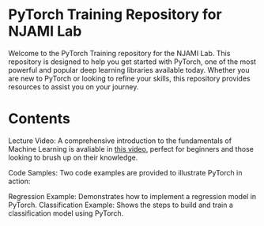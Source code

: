 # PyTorch Training Repository for NJAMI Lab

Welcome to the PyTorch Training repository for the NJAMI Lab. This repository is designed to help you get started with PyTorch, one of the most powerful and popular deep learning libraries available today. Whether you are new to PyTorch or looking to refine your skills, this repository provides resources to assist you on your journey.

# Contents
Lecture Video: A comprehensive introduction to the fundamentals of Machine Learning is avaliable in [this video](https://youtu.be/bEg95V06i0E), perfect for beginners and those looking to brush up on their knowledge.

Code Samples: Two code examples are provided to illustrate PyTorch in action:

Regression Example: Demonstrates how to implement a regression model in PyTorch.
Classification Example: Shows the steps to build and train a classification model using PyTorch.
